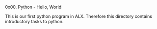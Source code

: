 0x00. Python - Hello, World

This is our first python program in ALX.
Therefore this directory contains introductory tasks to python.
